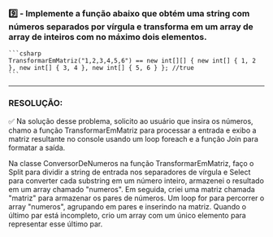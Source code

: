 ### 9️⃣ - Implemente a função abaixo que obtém uma string com números separados por vírgula e transforma em um array de array de inteiros com no máximo dois elementos.
    ```csharp
    TransformarEmMatriz("1,2,3,4,5,6") == new int[][] { new int[] { 1, 2 }, new int[] { 3, 4 }, new int[] { 5, 6 } }; //true 
    ```
-----

### RESOLUÇÃO: 
✅ Na solução desse problema, solicito ao usuário que insira os números, chamo a função TransformarEmMatriz para processar a entrada e exibo a matriz resultante no console usando um loop foreach e a função Join para formatar a saída. 

Na classe ConversorDeNumeros na função TransformarEmMatriz, faço o Split para dividir a string de entrada nos separadores de vírgula e Select para converter cada substring em um número inteiro, armazenei o resultado em um array chamado "numeros". Em seguida, criei uma matriz chamada "matriz" para armazenar os pares de números. Um loop for para percorrer o array "numeros", agrupando em pares e inserindo na matriz. Quando o último par está incompleto, crio um array com um único elemento para representar esse último par.

